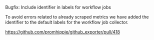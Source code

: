 Bugfix: Include identifier in labels for workflow jobs

To avoid errors related to already scraped metrics we have added the identifier
to the default labels for the workflow job collector.

https://github.com/promhippie/github_exporter/pull/418
